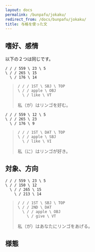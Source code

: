 ```yaml
---
layout: docs
permalink: /bunpafu/jokaku/
redirect_from: /docs/bunpafu/jokaku/
title: 与格を使った文
---
```


## 嗜好、感情

以下の２つは同じです。

```
/ / / 559 \ 23 \ 5
\ / / 265 \ 15
  \ / 176 \ 14
```
> ```
> / / / 1ST \ SBJ \ TOP
> \ / / apple \ OBJ
>   \ / like \ VT
> ```
> 私（が）はリンゴを好む。


```
/ / / 559 \ 12 \ 5
\ / / 265 \ 23
  \ / 176 \ 9
```
> ```
> / / / 1ST \ DAT \ TOP
> \ / / apple \ SBJ
>   \ / like \ VI
> ```
> 私（に）はリンゴが好き。


## 対象、方向

```
/ / / 559 \ 23 \ 5
\ / / 150 \ 12
  \ / / 265 \ 15
    \ / 213 \ 14
```
> ```
> / / / 1ST \ SBJ \ TOP
> \ / / 2ND \ DAT
>   \ / / apple \ OBJ
>     \ / give \ VT
> ```
> 私（が）はあなたにリンゴをあげる。


## 様態
